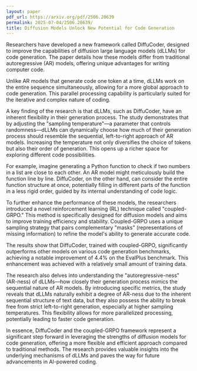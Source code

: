```yaml
---
layout: paper
pdf_url: https://arxiv.org/pdf/2506.20639
permalink: 2025-07-04/2506.20639/
title: Diffusion Models Unlock New Potential for Code Generation
---
```




Researchers have developed a new framework called DiffuCoder, designed to improve the capabilities of diffusion large language models (dLLMs) for code generation. The paper details how these models differ from traditional autoregressive (AR) models, offering unique advantages for writing computer code.

Unlike AR models that generate code one token at a time, dLLMs work on the entire sequence simultaneously, allowing for a more global approach to code generation. This parallel processing capability is particularly suited for the iterative and complex nature of coding.

A key finding of the research is that dLLMs, such as DiffuCoder, have an inherent flexibility in their generation process. The study demonstrates that by adjusting the "sampling temperature"—a parameter that controls randomness—dLLMs can dynamically choose how much of their generation process should resemble the sequential, left-to-right approach of AR models. Increasing the temperature not only diversifies the choice of tokens but also their order of generation. This opens up a richer space for exploring different code possibilities.

For example, imagine generating a Python function to check if two numbers in a list are close to each other. An AR model might meticulously build the function line by line. DiffuCoder, on the other hand, can consider the entire function structure at once, potentially filling in different parts of the function in a less rigid order, guided by its internal understanding of code logic.

To further enhance the performance of these models, the researchers introduced a novel reinforcement learning (RL) technique called "coupled-GRPO." This method is specifically designed for diffusion models and aims to improve training efficiency and stability. Coupled-GRPO uses a unique sampling strategy that pairs complementary "masks" (representations of missing information) to refine the model's ability to generate accurate code.

The results show that DiffuCoder, trained with coupled-GRPO, significantly outperforms other models on various code generation benchmarks, achieving a notable improvement of 4.4% on the EvalPlus benchmark. This enhancement was achieved with a relatively small amount of training data.

The research also delves into understanding the "autoregressive-ness" (AR-ness) of dLLMs—how closely their generation process mimics the sequential nature of AR models. By introducing specific metrics, the study reveals that dLLMs naturally exhibit a degree of AR-ness due to the inherent sequential structure of text data, but they also possess the ability to break free from strict left-to-right generation, especially at higher sampling temperatures. This flexibility allows for more parallelized processing, potentially leading to faster code generation.

In essence, DiffuCoder and the coupled-GRPO framework represent a significant step forward in leveraging the strengths of diffusion models for code generation, offering a more flexible and efficient approach compared to traditional methods. The research provides valuable insights into the underlying mechanisms of dLLMs and paves the way for future advancements in AI-powered coding.